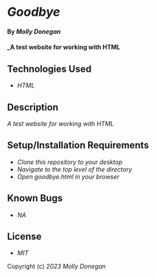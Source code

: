 # _Goodbye_

#### By _**Molly Donegan**_

#### _A test website for working with HTML

## Technologies Used

* _HTML_

## Description

_A test website for working with HTML_

## Setup/Installation Requirements

* _Clone this repository to your desktop_
* _Navigate to the top level of the directory_
* _Open goodbye.html in your browser_

## Known Bugs

* _NA_

## License

* _MIT_

Copyright (c) _2023_ _Molly Donegan_
